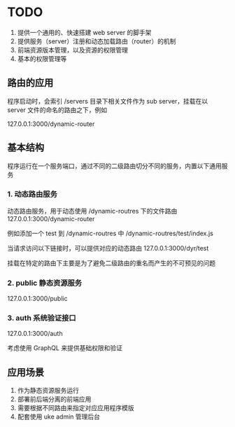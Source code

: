# TODO

1. 提供一个通用的、快速搭建 web server 的脚手架
2. 提供服务（server）注册和动态加载路由（router）的机制
3. 前端资源版本管理，以及资源的权限管理
4. 基本的权限管理等

<!-- 4. 动态路由主要用于提供特定的接口，获取远端数据，或者本地服务数据等 -->

## 路由的应用

程序启动时，会索引 /servers 目录下相关文件作为 sub server，挂载在以 server 文件的命名的路由之下，例如

127.0.0.1:3000/dynamic-router

## 基本结构

程序运行在一个服务端口，通过不同的二级路由切分不同的服务，内置以下通用服务

### 1. 动态路由服务

动态路由服务，用于动态使用 /dynamic-routres 下的文件路由
127.0.0.1:3000/dynamic-router

例如添加一个 test 到 /dynamic-routres 中
/dynamic-routres/test/index.js

当请求访问以下链接时，可以提供对应的动态路由
127.0.0.1:3000/dyr/test

挂载在特定的路由下主要是为了避免二级路由的重名而产生的不可预见的问题

### 2. public 静态资源服务

127.0.0.1:3000/public

### 3. auth 系统验证接口

127.0.0.1:3000/auth

考虑使用 GraphQL 来提供基础权限和验证

## 应用场景

1. 作为静态资源服务运行
2. 部署前后端分离的前端应用
3. 需要根据不同路由来指定对应应用程序模版
4. 配套使用 uke admin 管理后台
